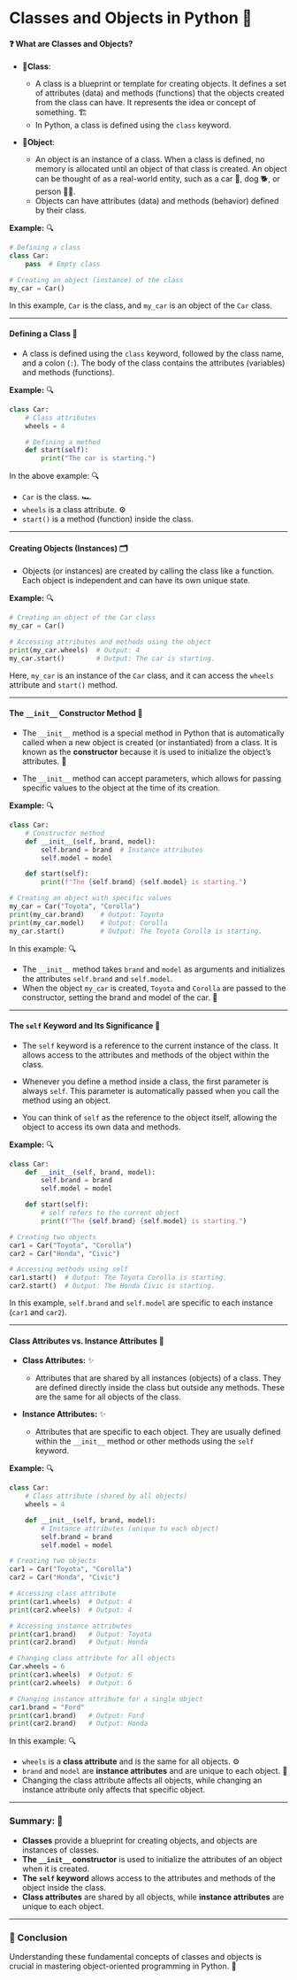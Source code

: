 # Classes and Objects in Python 🚀

#### ❓ **What are Classes and Objects?**  

- 🌟**Class**:  
  - A class is a blueprint or template for creating objects. It defines a set of attributes (data) and methods (functions) that the objects created from the class can have. It represents the idea or concept of something. 🏗️  
  - In Python, a class is defined using the `class` keyword.  

- 🌟**Object**:  
  - An object is an instance of a class. When a class is defined, no memory is allocated until an object of that class is created. An object can be thought of as a real-world entity, such as a car 🚗, dog 🐕, or person 🧑‍💼.  
  - Objects can have attributes (data) and methods (behavior) defined by their class.  

**Example:** 🔍  
```python  
# Defining a class  
class Car:  
    pass  # Empty class  

# Creating an object (instance) of the class  
my_car = Car()  
```  

In this example, `Car` is the class, and `my_car` is an object of the `Car` class.  

---  

#### **Defining a Class** 📘

- A class is defined using the `class` keyword, followed by the class name, and a colon (`:`). The body of the class contains the attributes (variables) and methods (functions).  

**Example:** 🔍
```python  
class Car:  
    # Class attributes  
    wheels = 4  

    # Defining a method  
    def start(self):  
        print("The car is starting.")  
```  

In the above example: 🔍 
- `Car` is the class. 🏎️  
- `wheels` is a class attribute. ⚙️  
- `start()` is a method (function) inside the class.  

---  

#### **Creating Objects (Instances)** 🗂️

- Objects (or instances) are created by calling the class like a function. Each object is independent and can have its own unique state.  

**Example:** 🔍 
```python  
# Creating an object of the Car class  
my_car = Car()  

# Accessing attributes and methods using the object  
print(my_car.wheels)  # Output: 4  
my_car.start()        # Output: The car is starting.  
```  

Here, `my_car` is an instance of the `Car` class, and it can access the `wheels` attribute and `start()` method.  

---  

#### **The `__init__` Constructor Method** 📘

- The `__init__` method is a special method in Python that is automatically called when a new object is created (or instantiated) from a class. It is known as the **constructor** because it is used to initialize the object’s attributes. 🔧  
  
- The `__init__` method can accept parameters, which allows for passing specific values to the object at the time of its creation.  

**Example:** 🔍 
```python  
class Car:  
    # Constructor method  
    def __init__(self, brand, model):  
        self.brand = brand  # Instance attributes  
        self.model = model  

    def start(self):  
        print(f"The {self.brand} {self.model} is starting.")  

# Creating an object with specific values  
my_car = Car("Toyota", "Corolla")  
print(my_car.brand)    # Output: Toyota  
print(my_car.model)    # Output: Corolla  
my_car.start()         # Output: The Toyota Corolla is starting.  
```  

In this example: 🔍  
- The `__init__` method takes `brand` and `model` as arguments and initializes the attributes `self.brand` and `self.model`.  
- When the object `my_car` is created, `Toyota` and `Corolla` are passed to the constructor, setting the brand and model of the car. 🚗  

---  

#### **The `self` Keyword and Its Significance**  🚀

- The `self` keyword is a reference to the current instance of the class. It allows access to the attributes and methods of the object within the class.  

- Whenever you define a method inside a class, the first parameter is always `self`. This parameter is automatically passed when you call the method using an object.  

- You can think of `self` as the reference to the object itself, allowing the object to access its own data and methods.  

**Example:** 🔍 
```python  
class Car:  
    def __init__(self, brand, model):  
        self.brand = brand  
        self.model = model  

    def start(self):  
        # self refers to the current object  
        print(f"The {self.brand} {self.model} is starting.")  

# Creating two objects  
car1 = Car("Toyota", "Corolla")  
car2 = Car("Honda", "Civic")  

# Accessing methods using self  
car1.start()  # Output: The Toyota Corolla is starting.  
car2.start()  # Output: The Honda Civic is starting.  
```  

In this example, `self.brand` and `self.model` are specific to each instance (`car1` and `car2`).  

---  

#### **Class Attributes vs. Instance Attributes**  🚀

- **Class Attributes:** ✨ 
  - Attributes that are shared by all instances (objects) of a class. They are defined directly inside the class but outside any methods. These are the same for all objects of the class.  

- **Instance Attributes:** ✨  
  - Attributes that are specific to each object. They are usually defined within the `__init__` method or other methods using the `self` keyword.  

**Example:** 🔍 
```python  
class Car:  
    # Class attribute (shared by all objects)  
    wheels = 4  

    def __init__(self, brand, model):  
        # Instance attributes (unique to each object)  
        self.brand = brand  
        self.model = model  

# Creating two objects  
car1 = Car("Toyota", "Corolla")  
car2 = Car("Honda", "Civic")  

# Accessing class attribute  
print(car1.wheels)  # Output: 4  
print(car2.wheels)  # Output: 4  

# Accessing instance attributes  
print(car1.brand)   # Output: Toyota  
print(car2.brand)   # Output: Honda  

# Changing class attribute for all objects  
Car.wheels = 6  
print(car1.wheels)  # Output: 6  
print(car2.wheels)  # Output: 6  

# Changing instance attribute for a single object  
car1.brand = "Ford"  
print(car1.brand)   # Output: Ford  
print(car2.brand)   # Output: Honda  
```  

In this example: 🔍 
- `wheels` is a **class attribute** and is the same for all objects. ⚙️  
- `brand` and `model` are **instance attributes** and are unique to each object. 🎨  
- Changing the class attribute affects all objects, while changing an instance attribute only affects that specific object.  

---  

### **Summary:** 📝  

- **Classes** provide a blueprint for creating objects, and objects are instances of classes.  
- **The `__init__` constructor** is used to initialize the attributes of an object when it is created.  
- **The `self` keyword** allows access to the attributes and methods of the object inside the class.  
- **Class attributes** are shared by all objects, while **instance attributes** are unique to each object.  

---
### 🏁 Conclusion 

Understanding these fundamental concepts of classes and objects is crucial in mastering object-oriented programming in Python. 🎯  